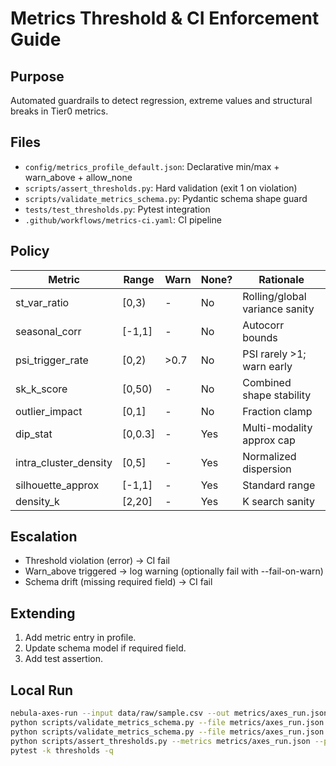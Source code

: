 # Metrics Threshold & CI Enforcement Guide

## Purpose
Automated guardrails to detect regression, extreme values and structural breaks in Tier0 metrics.

## Files
- `config/metrics_profile_default.json`: Declarative min/max + warn_above + allow_none
- `scripts/assert_thresholds.py`: Hard validation (exit 1 on violation)
- `scripts/validate_metrics_schema.py`: Pydantic schema shape guard
- `tests/test_thresholds.py`: Pytest integration
- `.github/workflows/metrics-ci.yaml`: CI pipeline

## Policy
| Metric | Range | Warn | None? | Rationale |
|--------|-------|------|-------|-----------|
| st_var_ratio | [0,3) | - | No | Rolling/global variance sanity |
| seasonal_corr | [-1,1] | - | No | Autocorr bounds |
| psi_trigger_rate | [0,2) | >0.7 | No | PSI rarely >1; warn early |
| sk_k_score | [0,50) | - | No | Combined shape stability |
| outlier_impact | [0,1] | - | No | Fraction clamp |
| dip_stat | [0,0.3] | - | Yes | Multi-modality approx cap |
| intra_cluster_density | [0,5] | - | Yes | Normalized dispersion |
| silhouette_approx | [-1,1] | - | Yes | Standard range |
| density_k | [2,20] | - | Yes | K search sanity |

## Escalation
- Threshold violation (error) → CI fail
- Warn_above triggered → log warning (optionally fail with --fail-on-warn)
- Schema drift (missing required field) → CI fail

## Extending
1. Add metric entry in profile.
2. Update schema model if required field.
3. Add test assertion.

## Local Run
```bash
nebula-axes-run --input data/raw/sample.csv --out metrics/axes_run.json
python scripts/validate_metrics_schema.py --file metrics/axes_run.json
python scripts/validate_metrics_schema.py --file metrics/axes_run.json
python scripts/assert_thresholds.py --metrics metrics/axes_run.json --profile config/metrics_profile_default.json
pytest -k thresholds -q
``` 